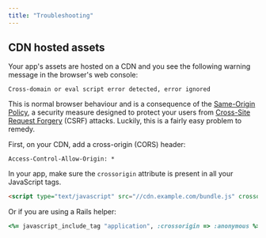 ```yaml
---
title: "Troubleshooting"
---
```


## CDN hosted assets

Your app's assets are hosted on a CDN and you see the following warning message in the browser's web console:

```
Cross-domain or eval script error detected, error ignored
```

This is normal browser behaviour and is a consequence of the [Same-Origin Policy](https://developer.mozilla.org/en-US/docs/Web/Security/Same-origin_policy), a security measure designed to protect your users from [Cross-Site Request Forgery](https://www.owasp.org/index.php/Cross-Site_Request_Forgery_(CSRF)) (CSRF) attacks. Luckily, this is a fairly easy problem to remedy.

First, on your CDN, add a cross-origin (CORS) header:

```
Access-Control-Allow-Origin: *
```

In your app, make sure the `crossorigin` attribute is present in all your JavaScript tags.

```html
<script type="text/javascript" src="//cdn.example.com/bundle.js" crossorigin="anonymous">
```

Or if you are using a Rails helper:

```ruby
<%= javascript_include_tag "application", :crossorigin => :anonymous %>
```
